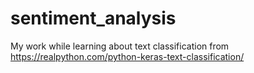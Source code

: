 # sentiment_analysis
My work while learning about text classification from https://realpython.com/python-keras-text-classification/
